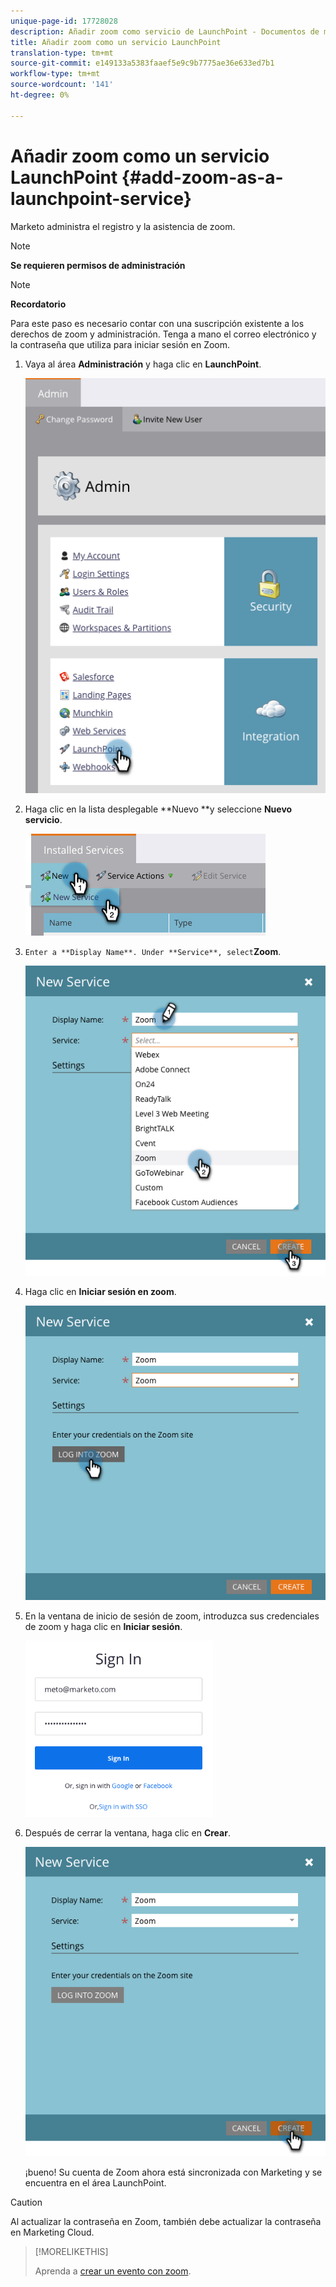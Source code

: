 ```yaml
---
unique-page-id: 17728028
description: Añadir zoom como servicio de LaunchPoint - Documentos de marketing - Documentación del producto
title: Añadir zoom como un servicio LaunchPoint
translation-type: tm+mt
source-git-commit: e149133a5383faaef5e9c9b7775ae36e633ed7b1
workflow-type: tm+mt
source-wordcount: '141'
ht-degree: 0%

---
```



# Añadir zoom como un servicio LaunchPoint {#add-zoom-as-a-launchpoint-service}

Marketo administra el registro y la asistencia de zoom.

>[!NOTE]
>
>**Se requieren permisos de administración**

>[!NOTE]
>
>**Recordatorio**
>
>Para este paso es necesario contar con una suscripción existente a los derechos de zoom y administración. Tenga a mano el correo electrónico y la contraseña que utiliza para iniciar sesión en Zoom.

1. Vaya al área **Administración** y haga clic en **LaunchPoint**.

   ![](assets/launchpoint.png)

1. Haga clic en la lista desplegable **Nuevo **y seleccione **Nuevo servicio**.

   ![](assets/newservicelp.png)

1. `Enter a **Display Name**. Under **Service**, select`**Zoom**.

   ![](assets/newservice-1.png)

1. Haga clic en **Iniciar sesión en zoom**.

   ![](assets/login.png)

1. En la ventana de inicio de sesión de zoom, introduzca sus credenciales de zoom y haga clic en **Iniciar sesión**.

   ![](assets/zoomlogin.png)

1. Después de cerrar la ventana, haga clic en **Crear**.

   ![](assets/create-1.png)

   ¡bueno! Su cuenta de Zoom ahora está sincronizada con Marketing y se encuentra en el área LaunchPoint.

>[!CAUTION]
>
>Al actualizar la contraseña en Zoom, también debe actualizar la contraseña en Marketing Cloud.

>[!MORELIKETHIS]
>
>Aprenda a [crear un evento con zoom](../../../product-docs/demand-generation/events/create-an-event/create-an-event-with-zoom.md).

